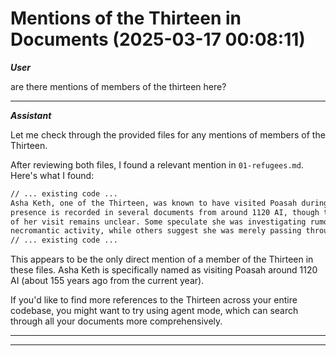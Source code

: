 <!-- Generated by SpecStory -->

# Mentions of the Thirteen in Documents (2025-03-17 00:08:11)

_**User**_

are there mentions of members of the thirteen here?

---

_**Assistant**_

Let me check through the provided files for any mentions of members of the Thirteen.

After reviewing both files, I found a relevant mention in `01-refugees.md`. Here's what I found:

```text:01-refugees.md
// ... existing code ...
Asha Keth, one of the Thirteen, was known to have visited Poasah during this time. Her 
presence is recorded in several documents from around 1120 AI, though the exact nature 
of her visit remains unclear. Some speculate she was investigating rumors of 
necromantic activity, while others suggest she was merely passing through.
// ... existing code ...
```

This appears to be the only direct mention of a member of the Thirteen in these files. 
Asha Keth is specifically named as visiting Poasah around 1120 AI (about 155 years 
ago from the current year).

If you'd like to find more references to the Thirteen across your entire codebase, you 
might want to try using agent mode, which can search through all your documents more 
comprehensively.

---



---

